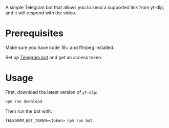 A simple Telegram bot that allows you to send a supported link from yt-dlp, and it will respond with the video.

# Prerequisites

Make sure you have node 18+ and ffmpeg installed.

Set up [Telegram bot](https://core.telegram.org/bots/api) and get an access token.

# Usage

First, download the latest version of `yt-dlp`:

```bash
npm run download
```

Then run the bot with:

```
TELEGRAM_BOT_TOKEN=<token> npm run bot
```
